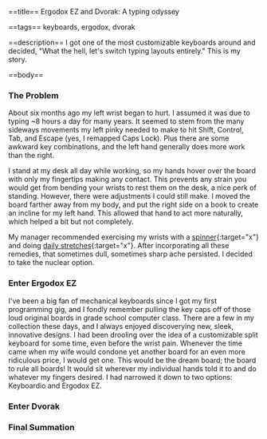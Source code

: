 ==title==
Ergodox EZ and Dvorak: A typing odyssey

==tags==
keyboards, ergodox, dvorak

==description==
I got one of the most customizable keyboards around and decided, "What the hell, let's switch typing layouts entirely."
This is my story.

==body==
### The Problem

About six months ago my left wrist began to hurt. I assumed it was due to typing ~8 hours a day for many years.
It seemed to stem from the many sideways movements my left pinky needed to make to hit Shift, Control, Tab, and Escape (yes, I remapped Caps Lock).
Plus there are some awkward key combinations, and the left hand generally does more work than the right.

I stand at my desk all day while working, so my hands hover over the board with only my fingertips making any contact.
This prevents any strain you would get from bending your wrists to rest them on the desk, a nice perk of standing. 
However, there were adjustments I could still make.
I moved the board farther away from my body, and put the right side on a book to
create an incline for my left hand. This allowed that hand to act more naturally, 
which helped a bit but not completely.

My manager recommended exercising my wrists with a [spinner](https://nsdspinner.com/){:target="x"} and
doing [daily stretches](https://youtu.be/mSZWSQSSEjE){:target="x"}.
After incorporating all these remedies, that sometimes dull, sometimes sharp ache persisted. 
I decided to take the nuclear option.

### Enter Ergodox EZ

I've been a big fan of mechanical keyboards since I got my first programming gig, and
I fondly remember pulling the key caps off of those loud original boards in grade school computer class.
There are a few in my collection these days, and I always enjoyed discoverying new, sleek, innovative designs.
I had been drooling over the idea of a customizable split keyboard for some time, even before the wrist pain.
Whenever the time came when my wife would condone yet another board for an even more ridiculous price, I would get one.
This would be the dream board; the board to rule all boards! 
It would sit wherever my individual hands told it to and do whatever my fingers desired.
I had narrowed it down to two options: Keyboardio and Ergodox EZ.


### Enter Dvorak


### Final Summation
